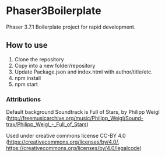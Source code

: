 # Phaser3Boilerplate

Phaser 3.7.1 Boilerplate project for rapid development.

## How to use
1. Clone the repository
2. Copy into a new folder/repository
1. Update Package.json and index.html with author/title/etc.
3. npm install
4. npm start

### Attributions

Default background Soundtrack is Full of Stars, by Philipp Weigl (http://freemusicarchive.org/music/Philipp_Weigl/Sound-trax/Philipp_Weigl_-_Full_of_Stars)

Used under creative commons license CC-BY 4.0 (https://creativecommons.org/licenses/by/4.0/, https://creativecommons.org/licenses/by/4.0/legalcode)
